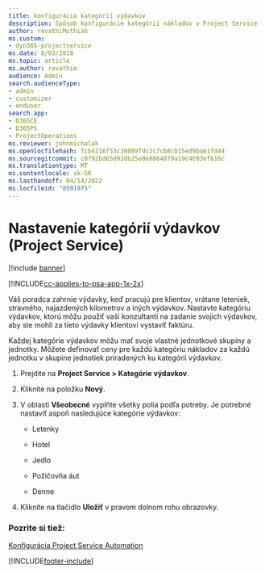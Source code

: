 ```yaml
---
title: konfigurácia kategórií výdavkov
description: Spôsob konfigurácie kategórií nákladov v Project Service
author: revathiMuthiah
ms.custom:
- dyn365-projectservice
ms.date: 8/03/2018
ms.topic: article
ms.author: revathim
audience: Admin
search.audienceType:
- admin
- customizer
- enduser
search.app:
- D365CE
- D365PS
- ProjectOperations
ms.reviewer: johnmichalak
ms.openlocfilehash: fcb4216f53c30089fdc2c7cb8cb15ed9ba61fd44
ms.sourcegitcommit: c0792bd65d92db25e0e8864879a19c4b93efb10c
ms.translationtype: MT
ms.contentlocale: sk-SK
ms.lasthandoff: 04/14/2022
ms.locfileid: "8591975"
---
```

# <a name="configure-expense-categories-project-service"></a>Nastavenie kategórií výdavkov (Project Service)

[!include [banner](../includes/psa-now-project-operations.md)]

[!INCLUDE[cc-applies-to-psa-app-1x-2x](../includes/cc-applies-to-psa-app-1x-2x.md)]

Váš poradca zahrnie výdavky, keď pracujú pre klientov, vrátane leteniek, stravného, najazdených kilometrov a iných výdavkov. Nastavte kategóriu výdavkov, ktorú môžu použiť vaši konzultanti na zadanie svojich výdavkov, aby ste mohli za tieto výdavky klientovi vystaviť faktúru.  
  
Každej kategórie výdavkov môžu mať svoje vlastné jednotkové skupiny a jednotky. Môžete definovať ceny pre každú kategóriu nákladov za každú jednotku v skupine jednotiek priradených ku kategórii výdavkov.  
  
1.  Prejdite na **Project Service > Kategórie výdavkov**.  
  
2.  Kliknite na položku **Nový**.  
  
3.  V oblasti **Všeobecné** vyplňte všetky polia podľa potreby. Je potrebné nastaviť aspoň nasledujúce kategórie výdavkov:  
  
    -   Letenky  
  
    -   Hotel  
  
    -   Jedlo  
  
    -   Požičovňa áut  
  
    -   Denne  
  
4.  Kliknite na tlačidlo **Uložiť** v pravom dolnom rohu obrazovky.  
  
### <a name="see-also"></a>Pozrite si tiež:  
 [Konfigurácia Project Service Automation](../psa/configure.md)


[!INCLUDE[footer-include](../includes/footer-banner.md)]
